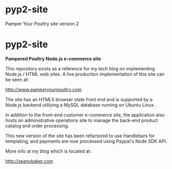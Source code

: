 # pyp2-site
Pamper Your Poultry site version 2

pyp2-site
========

**Pampered Poultry Node.js e-commerce site**

This repository exists as a reference for my tech blog on implementing Node.js / HTML web sites. A live production implementation of this site can be seen at:

http://www.pamperyourpoultry.com

The site has an HTML5 browser state front end and is supported by a Node.js backend utilizing a MySQL database running on Ubuntu Linux.

In addition to the front-end customer e-commerce site, the application also hosts an administrative operations site to manage the back-end product catalog and order processing.


This new version of the site has been refactored to use Handlebars for templating, and payments are now processed using Paypal's Node SDK API.

More info at my blog which is located at:

http://seanvbaker.com
